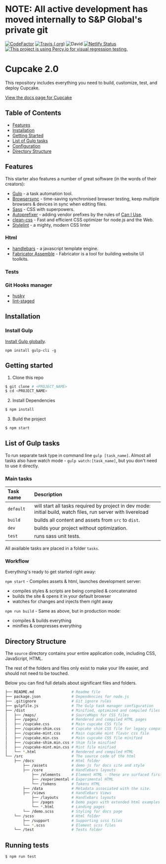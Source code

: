 # NOTE: All active development has moved internally to S&P Global's private git

[![CodeFactor](https://www.codefactor.io/repository/github/cupcake-design-system/cupcake/badge)](https://www.codefactor.io/repository/github/cupcake-design-system/cupcake)
[![Travis (.org)](https://img.shields.io/travis/Cupcake-Design-System/Cupcake.svg)](https://travis-ci.org/Cupcake-Design-System/Cupcake)
![David](https://img.shields.io/david/Cupcake-Design-System/Cupcake.svg)
[![Netlify Status](https://api.netlify.com/api/v1/badges/00ab3d48-03ee-40f5-b448-10efe6c7ff7d/deploy-status)](https://app.netlify.com/sites/cupcake/deploys)
[![This project is using Percy.io for visual regression testing.](https://percy.io/static/images/percy-badge.svg)](https://percy.io/Cupcake/Cupcake-2)

# Cupcake 2.0 

This repository includes everything you need to build, customize, test, and deploy Cupcake.

[View the docs page for Cupcake](https://cupcake-design-system.github.io)

## Table of Contents

* [Features](#features)
* [Installation](#installation)
* [Getting Started](#getting-started)
* [List of Gulp tasks](#list-of-gulp-tasks)
* [Configuration](#configuration)
* [Directory Structure](#directory-structure)

## Features
This starter also features a number of great software (in the words of their creators):
- [Gulp](http://gulpjs.com/) - a task automation tool.
- [Browsersync](https://www.browsersync.io/) - time-saving synchronised browser testing, keep multiple browsers & devices in sync when editing files.
- [Sass](http://sass-lang.com/) - CSS with superpowers.
- [Autoprefixer](https://github.com/postcss/autoprefixer) - adding vendor prefixes by the rules of [Can I Use](http://caniuse.com/).
- [clean-css](https://github.com/jakubpawlowicz/clean-css) - Fast and efficient CSS optimizer for node.js and the Web.
- [Stylelint](http://stylelint.io/) - a mighty, modern CSS linter

### Html
- [handlebars](https://github.com/wycats/handlebars.js) - a javascript template engine.
- [Fabricator Assemble](https://github.com/fbrctr/fabricator-assemble) - Fabricator is a tool for building website UI toolkits.


### Tests


### Git Hooks manager
- [husky](https://github.com/typicode/husky)
- [lint-staged](https://github.com/okonet/lint-staged)

## Installation

### Install Gulp
[Install Gulp globally](http://gulpjs.com/).

```
npm install gulp-cli -g
```

## Getting started

1. Clone this repo

```bash
$ git clone # <PROJECT_NAME>
$ cd <PROJECT_NAME>
```

2. Install Dependencies

```bash
$ npm install
```

3. Build the project

```bash
$ npm start
```



## List of Gulp tasks

To run separate task type in command line `gulp [task_name]`.
Almost all tasks also have watch mode - `gulp watch:[task_name]`, but you don't need to use it directly.

### Main tasks
Task name          | Description                                                      
:------------------|:----------------------------------
`default`          | will start all tasks required by project in dev mode: initial build, watch files, run server with livereload
`build`            | builds all content and assets from `src` to `dist`.
`dev`              | builds your project without optimization.
`test`             | runs sass unit tests.


All available tasks are placed in a folder `tasks`. 

### Workflow
Everything's ready to get started right away:

`npm start` - Compiles assets & html, launches development server:
- compiles styles & scripts are being compiled & concatenated
- builds the site & opens it in your default browser
- watches for changes and injects them right away

`npm run build` - Same as above, but in production mode:
- compiles & builds everything
- minifies & compresses everything


## Directory Structure

The `source` directory contains your entire application code, including CSS, JavaScript, HTML.

The rest of the folders and files only exist to make your life easier, and should not need to be touched.

Below you can find full details about significant files and folders.

```bash
├── README.md                 # Readme file
├── package.json              # Dependencies for node.js
├── .gitignore                # Git ignore rules
├── gulpfile.js               # The Gulp task manager configuration
├── /dist                     # Minified, optimized and compiled files
│   ├── /maps/                # SourceMaps for CSS files
│   ├── /pages/               # Rendered and compiled HTML pages
│   ├── /cupcake.css          # Main cupcake CSS file
│   ├── /cupcake-shim.css     # Cupcake shim CSS file for legacy compat.
│   ├── /cupcake-mint.css     # Main cupcake mint flavor css file
│   ├── /cupcake.min.css      # Main cupcake CSS file minified
│   ├── /cupcake-shim.min.css # Shim file minified
│   ├── /cupcake-mint.min.css # Mint file minified
│   └── *.html                # Rendered and compiled HTML
└── /src                      # The source code of the html
    ├── /docs                 # Html folder
        ├── /assets           # demo js for docs site and style
        ├── /core             # Handlebars layouts
            ├── /elements     # Element HTML - these are surfaced first
            ├── /experimental # Experimental HTML
            └── /tokens       # Tokens HTML 
        ├── /data             # Metadata associated with the site.      
        ├── /views            # Handlebars Views
            ├── /layouts      # Handlebars layouts
            ├── /pages        # Demo pages with extended html examples
            └── *.html        # Landing pages             
        └── /demo.scss        # Styling for docs page
    └── /scss                 # Html folder
        ├── /support          # Supporting scss files
        └── *.scss            # Element scss files
    └── /test                 # Tests folder    
```

## Running tests

```bash
$ npm run test
```
